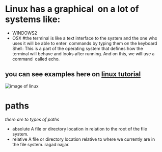 # Linux has a graphical  on a lot of systems like:
- WINDOWS2
- OSX 
#the terminal is like a text interface to the system and the one who uses it will be able to enter  commands by typing them on the keyboard
Shell: This is a part of the operating system that defines how the terminal will behave and looks after running. And on this, we will use
a command  called echo. 
## you can see examples here on [linux tutorial](https://ryanstutorials.net/linuxtutorial/navigation.php)
![image of linux](https://i.pcmag.com/imagery/articles/04TOvIQpyEoEZsqKyJIEBVS-9.fit_scale.size_2698x1517.jpg)
# paths 
*there are to types of paths* 
- absolute
A file or directory location in relation to the root of the file system.
- relative
A file or directory location relative to where we currently are in the file system. 
ragad najjar.

